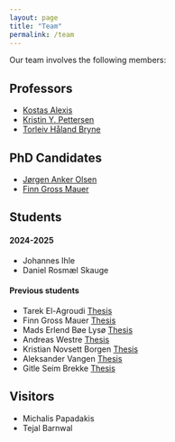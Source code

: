 ```yaml
---
layout: page
title: "Team"
permalink: /team
---
```


Our team involves the following members:

## Professors
* [Kostas Alexis](https://www.ntnu.no/ansatte/konstantinos.alexis)
* [Kristin Y. Pettersen](https://www.ntnu.edu/employees/kristin.y.pettersen)
* [Torleiv Håland Bryne](https://www.ntnu.no/ansatte/torleiv.h.bryne)

## PhD Candidates
* [Jørgen Anker Olsen](https://www.ntnu.no/ansatte/jorgen.a.olsen)
* [Finn Gross Mauer](https://www.ntnu.no/ansatte/finn.g.maurer)

## Students

#### 2024-2025
* Johannes Ihle
* Daniel Rosmæl Skauge

#### Previous students
* Tarek El-Agroudi [Thesis](https://ntnuopen.ntnu.no/ntnu-xmlui/handle/11250/3152316?show=full)
* Finn Gross Mauer [Thesis](https://ntnuopen.ntnu.no/ntnu-xmlui/handle/11250/3152316?show=full)
* Mads Erlend Bøe Lysø [Thesis](https://ntnuopen.ntnu.no/ntnu-xmlui/handle/11250/3013362)
* Andreas Westre [Thesis](https://ntnuopen.ntnu.no/ntnu-xmlui/handle/11250/3094655)
* Kristian Novsett Borgen [Thesis](https://ntnuopen.ntnu.no/ntnu-xmlui/handle/11250/3096230)
* Aleksander Vangen [Thesis](https://ntnuopen.ntnu.no/ntnu-xmlui/handle/11250/3093211)
* Gitle Seim Brekke [Thesis](https://ntnuopen.ntnu.no/ntnu-xmlui/handle/11250/3024782)


## Visitors
* Michalis Papadakis
* Tejal Barnwal